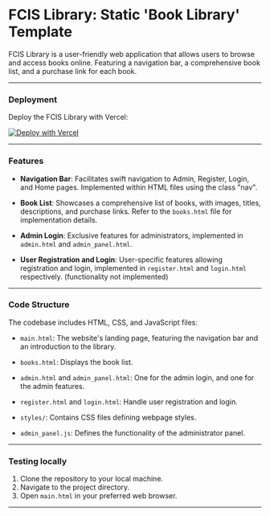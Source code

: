 # FCIS Library: Static 'Book Library' Template

FCIS Library is a user-friendly web application that allows users to browse and access books online. Featuring a navigation bar, a comprehensive book list, and a purchase link for each book.

---

### Deployment

Deploy the FCIS Library with Vercel:

[![Deploy with Vercel](https://vercel.com/button)](https://vercel.com/new/clone?repository-url=https://github.com/RealityMoez/fcis_library)

---

### Features

- **Navigation Bar**: Facilitates swift navigation to Admin, Register, Login, and Home pages. Implemented within HTML files using the class "nav".

- **Book List**: Showcases a comprehensive list of books, with images, titles, descriptions, and purchase links. Refer to the `books.html` file for implementation details.

- **Admin Login**: Exclusive features for administrators, implemented in `admin.html` and `admin_panel.html`.

- **User Registration and Login**: User-specific features allowing registration and login, implemented in `register.html` and `login.html` respectively. (functionality not implemented)

---

### Code Structure

The codebase includes HTML, CSS, and JavaScript files:

- `main.html`: The website's landing page, featuring the navigation bar and an introduction to the library.

- `books.html`: Displays the book list.

- `admin.html` and `admin_panel.html`: One for the admin login, and one for the admin features.

- `register.html` and `login.html`: Handle user registration and login.

- `styles/`: Contains CSS files defining webpage styles.

- `admin_panel.js`: Defines the functionality of the administrator panel.

---

### Testing locally

1. Clone the repository to your local machine.
2. Navigate to the project directory.
3. Open `main.html` in your preferred web browser.

---